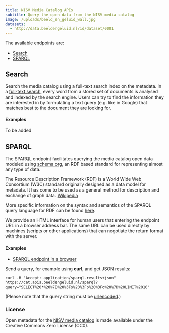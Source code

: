 ```yaml
---
title: NISV Media Catalog APIs
subtitle: Query the open data from the NISV media catalog
image: /uploads/beeld_en_geluid_wall.jpg
datasets:
  - http://data.beeldengeluid.nl/id/dataset/0001
---
```


The available endpoints are:

- [Search](/apis/nisv-media-catalog#search)
- [SPARQL](/apis/nisv-media-catalog#sparql)

## Search

Search the media catalog using a full-text search index on the metadata. In a [full-text search](https://en.wikipedia.org/wiki/Full-text_search), every word from a stored set of documents is analysed and indexed by the search engine. Users can try to find the information they are interested in by formulating a text query (e.g. like in Google) that matches best to the document they are looking for.

#### Examples

To be added

## SPARQL

The SPARQL endpoint facilitates querying the media catalog open data modeled using [schema.org](https://schema.org/), an RDF based standard for representing almost any type of data.

The Resource Description Framework (RDF) is a World Wide Web Consortium (W3C) standard originally designed as a data model for metadata. It has come to be used as a general method for description and exchange of graph data. [Wikipedia](https://en.wikipedia.org/wiki/Resource_Description_Framework)

More specific information on the syntax and semantics of the SPARQL query language for RDF can be found [here](https://www.w3.org/TR/rdf-sparql-query/).

We provide an HTML interface for human users that entering the endpoint URL in a browser address bar. The same URL can be used directly by machines (scripts or other applications) that can negotiate the return format with the server.

#### Examples

- [SPARQL endpoint in a browser](https://cat.apis.beeldengeluid.nl/sparql)

Send a query, for example using **curl**, and get JSON results:

`curl -H "Accept: application/sparql-results+json" https://cat.apis.beeldengeluid.nl/sparql?query="SELECT%20*%20%7B%20%3Fs%20%3Fp%20%3Fo%20%7D%20LIMIT%2010"`

(Please note that the query string must be [urlencoded](https://www.urlencoder.org/).)

### License

Open metadata for the [NISV media catalog](/nl/datasets/nisv-media-catalog) is made available under the Creative Commons Zero License (CC0).
